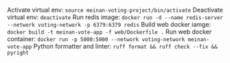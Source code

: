 Activate virtual env: `source meinan-voting-project/bin/activate`
Deactivate virtual env: `deactivate`
Run redis image: `docker run -d --name redis-server --network voting-network -p 6379:6379 redis`
Build web docker iamge: `docker build -t meinan-vote-app -f web/Dockerfile .`
Run web docker container: `docker run -p 5000:5000 --network voting-network meinan-vote-app`
Python formatter and linter: `ruff format && ruff check --fix && pyright`